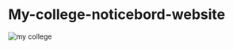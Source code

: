 # My-college-noticebord-website

![my college](https://github.com/Maz801054/My-college-noticebord-website/assets/134128123/71f67da5-ec9a-42c8-a8e2-5c1ee3a460bb)
